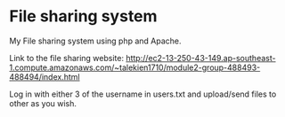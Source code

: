 # File sharing system

My File sharing system using php and Apache.

Link to the file sharing website: http://ec2-13-250-43-149.ap-southeast-1.compute.amazonaws.com/~talekien1710/module2-group-488493-488494/index.html

Log in with either 3 of the username in users.txt and upload/send files to other as you wish.